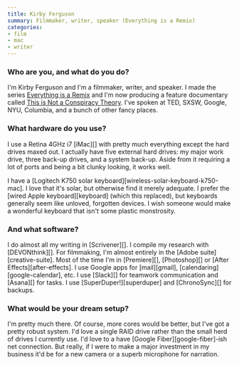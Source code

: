 ```yaml
---
title: Kirby Ferguson
summary: Filmmaker, writer, speaker (Everything is a Remix)
categories:
- film
- mac
- writer
---
```


### Who are you, and what do you do?

I'm Kirby Ferguson and I'm a filmmaker, writer, and speaker. I made the series [Everything is a Remix](http://everythingisaremix.info "A video series about remixing.") and I'm now producing a feature documentary called [This is Not a Conspiracy Theory](http://www.thisisnotaconspiracytheory.com/ "An episodic documentary on the hidden forces in our lives."). I've spoken at TED, SXSW, Google, NYU, Columbia, and a bunch of other fancy places.

### What hardware do you use?

I use a Retina 4GHz i7 [iMac][] with pretty much everything except the hard drives maxed out. I actually have five external hard drives: my major work drive, three back-up drives, and a system back-up. Aside from it requiring a lot of ports and being a bit clunky looking, it works well.

I have a [Logitech K750 solar keyboard][wireless-solar-keyboard-k750-mac]. I love that it's solar, but otherwise find it merely adequate. I prefer the [wired Apple keyboard][keyboard] (which this replaced), but keyboards generally seem like unloved, forgotten devices. I wish someone would make a wonderful keyboard that isn't some plastic monstrosity.

### And what software?

I do almost all my writing in [Scrivener][]. I compile my research with [DEVONthink][]. For filmmaking, I'm almost entirely in the [Adobe suite][creative-suite]. Most of the time I'm in [Premiere][], [Photoshop][] or [After Effects][after-effects]. I use Google apps for [mail][gmail], [calendaring][google-calendar], etc. I use [Slack][] for teamwork communication and [Asana][] for tasks. I use [SuperDuper!][superduper] and [ChronoSync][] for backups.

### What would be your dream setup?

I'm pretty much there. Of course, more cores would be better, but I've got a pretty robust system. I'd love a single RAID drive rather than the small herd of drives I currently use. I'd love to a have [Google Fiber][google-fiber]-ish net connection. But really, if I were to make a major investment in my business it'd be for a new camera or a superb microphone for narration.